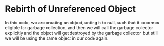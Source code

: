 # Rebirth of Unreferenced Object
In this code, we are creating an object,setting it to null, such that it becomes eligible for garbage collection, and then we will call the garbage collector explicitly and the object will get destroyed by the garbage collector,  but still we will be using the same object in our code again. 
